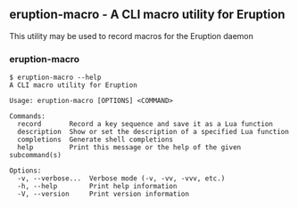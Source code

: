 ## eruption-macro - A CLI macro utility for Eruption

This utility may be used to record macros for the Eruption daemon

### eruption-macro

```shell
$ eruption-macro --help
A CLI macro utility for Eruption

Usage: eruption-macro [OPTIONS] <COMMAND>

Commands:
  record       Record a key sequence and save it as a Lua function
  description  Show or set the description of a specified Lua function
  completions  Generate shell completions
  help         Print this message or the help of the given subcommand(s)

Options:
  -v, --verbose...  Verbose mode (-v, -vv, -vvv, etc.)
  -h, --help        Print help information
  -V, --version     Print version information
```
